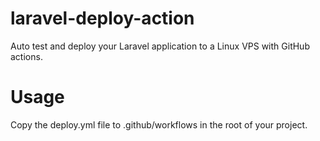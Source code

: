 # laravel-deploy-action
Auto test and deploy your Laravel application to a Linux VPS with GitHub actions.

# Usage
Copy the deploy.yml file to .github/workflows in the root of your project.
